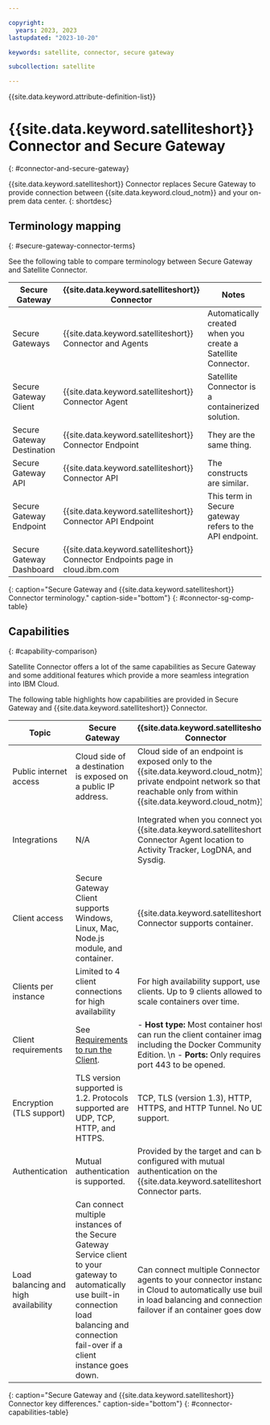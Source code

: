 ```yaml
---

copyright:
  years: 2023, 2023
lastupdated: "2023-10-20"

keywords: satellite, connector, secure gateway

subcollection: satellite

---
```


{{site.data.keyword.attribute-definition-list}}




# {{site.data.keyword.satelliteshort}} Connector and Secure Gateway
{: #connector-and-secure-gateway}

{{site.data.keyword.satelliteshort}} Connector replaces Secure Gateway to provide connection between {{site.data.keyword.cloud_notm}} and your on-prem data center.
{: shortdesc}

## Terminology mapping
{: #secure-gateway-connector-terms}

See the following table to compare terminology between Secure Gateway and Satellite Connector.


| Secure Gateway | {{site.data.keyword.satelliteshort}} Connector | Notes |
| --- | --- | --- |
| Secure Gateways | {{site.data.keyword.satelliteshort}} Connector and Agents | Automatically created when you create a Satellite Connector. |
| Secure Gateway Client | {{site.data.keyword.satelliteshort}} Connector Agent | Satellite Connector is a containerized solution. |
| Secure Gateway Destination | {{site.data.keyword.satelliteshort}} Connector Endpoint | They are the same thing. |
| Secure Gateway API | {{site.data.keyword.satelliteshort}} Connector API | The constructs are similar. |
| Secure Gateway Endpoint | {{site.data.keyword.satelliteshort}} Connector API Endpoint | This term in Secure gateway refers to the API endpoint. |
| Secure Gateway Dashboard | {{site.data.keyword.satelliteshort}} Connector Endpoints page in cloud.ibm.com |  |
{: caption="Secure Gateway and {{site.data.keyword.satelliteshort}} Connector terminology." caption-side="bottom"}
{: #connector-sg-comp-table}

## Capabilities
{: #capability-comparison}

Satellite Connector offers a lot of the same capabilities as Secure Gateway and some additional features which provide a more seamless integration into IBM Cloud.
  
The following table highlights how capabilities are provided in Secure Gateway and {{site.data.keyword.satelliteshort}} Connector.


| Topic | Secure Gateway | {{site.data.keyword.satelliteshort}} Connector | Notes |
| --- | --- | --- | --- |
| Public internet access | Cloud side of a destination is exposed on a public IP address. | Cloud side of an endpoint is exposed only to the {{site.data.keyword.cloud_notm}} private endpoint network so that it's reachable only from within {{site.data.keyword.cloud_notm}}. | {{site.data.keyword.satelliteshort}} Connector Access Control List sets the access. |  
| Integrations | N/A | Integrated when you connect your {{site.data.keyword.satelliteshort}} Connector Agent location to Activity Tracker, LogDNA, and Sysdig. | The agent itself runs on a container platform that isn’t integrated into the {{site.data.keyword.cloud_notm}} tools. For example,  Docker won’t send logs to logDNA.  |  
| Client access | Secure Gateway Client supports Windows, Linux, Mac, Node.js module, and container. | {{site.data.keyword.satelliteshort}} Connector supports container.  |  |  
| Clients per instance | Limited to 4 client connections for high availability | For high availability support, use 3 clients. Up to 9 clients allowed to scale containers over time. |  |  
| Client requirements | See [Requirements to run the Client](/docs/SecureGateway?topic=SecureGateway-client-requirements). | - **Host type:** Most container hosts can run the client container image, including the Docker Community Edition.  \n - **Ports:** Only requires port 443 to be opened. | |  
| Encryption (TLS support) | TLS version supported is 1.2. Protocols supported are UDP, TCP, HTTP, and HTTPS. | TCP, TLS (version 1.3), HTTP, HTTPS, and HTTP Tunnel. No UDP support. |  |  
| Authentication | Mutual authentication is supported. | Provided by the target and can be configured with mutual authentication on the {{site.data.keyword.satelliteshort}} Connector parts. |  |  
| Load balancing and high availability | Can connect multiple instances of the Secure Gateway Service client to your gateway to automatically use built-in connection load balancing and connection fail-over if a client instance goes down. | Can connect multiple Connector agents to your connector instance in Cloud to automatically use built-in load balancing and connection failover if an container goes down. |
{: caption="Secure Gateway and {{site.data.keyword.satelliteshort}} Connector key differences." caption-side="bottom"}
{: #connector-capabilities-table}
